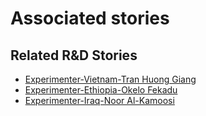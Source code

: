 # Associated stories

<!-- !!DO NOT REMOVE!! start autogenerated hyperlinks -->
## Related R&D Stories
- [Experimenter-Vietnam-Tran Huong Giang](/RnD-Archive/stories/?doc=Experimenters_VNM)
- [Experimenter-Ethiopia-Okelo Fekadu](/RnD-Archive/stories/?doc=Experimenters_ETH)
- [Experimenter-Iraq-Noor Al-Kamoosi](/RnD-Archive/stories/?doc=Experimenters_IRQ)
<!-- !!DO NOT REMOVE!! end autogenerated hyperlinks -->